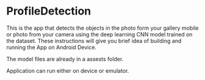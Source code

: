 # ProfileDetection

This is the app that detects the objects in the photo form your gallery mobile or photo from your camera using the deep learning CNN model trained on the dataset. These instructions will give you brief idea of building and running the App on Android Device.

The model files are already in a assests folder.

Application can run either on device or emulator.
